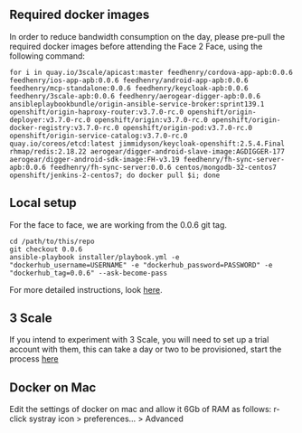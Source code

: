 ## Required docker images
In order to reduce bandwidth consumption on the day, please pre-pull the required docker images before attending the Face 2 Face, using the following command:
```
for i in quay.io/3scale/apicast:master feedhenry/cordova-app-apb:0.0.6 feedhenry/ios-app-apb:0.0.6 feedhenry/android-app-apb:0.0.6 feedhenry/mcp-standalone:0.0.6 feedhenry/keycloak-apb:0.0.6 feedhenry/3scale-apb:0.0.6 feedhenry/aerogear-digger-apb:0.0.6 ansibleplaybookbundle/origin-ansible-service-broker:sprint139.1 openshift/origin-haproxy-router:v3.7.0-rc.0 openshift/origin-deployer:v3.7.0-rc.0 openshift/origin:v3.7.0-rc.0 openshift/origin-docker-registry:v3.7.0-rc.0 openshift/origin-pod:v3.7.0-rc.0 openshift/origin-service-catalog:v3.7.0-rc.0 quay.io/coreos/etcd:latest jimmidyson/keycloak-openshift:2.5.4.Final rhmap/redis:2.18.22 aerogear/digger-android-slave-image:AGDIGGER-177 aerogear/digger-android-sdk-image:FH-v3.19 feedhenry/fh-sync-server-apb:0.0.6 feedhenry/fh-sync-server:0.0.6 centos/mongodb-32-centos7 openshift/jenkins-2-centos7; do docker pull $i; done
```

## Local setup
For the face to face, we are working from the 0.0.6 git tag.
```
cd /path/to/this/repo
git checkout 0.0.6
ansible-playbook installer/playbook.yml -e "dockerhub_username=USERNAME" -e "dockerhub_password=PASSWORD" -e "dockerhub_tag=0.0.6" --ask-become-pass
```
For more detailed instructions, look [here](https://github.com/feedhenry/mcp-standalone/blob/master/docs/walkthroughs/local-setup.adoc#local-setup).

## 3 Scale
If you intend to experiment with 3 Scale, you will need to set up a trial account with them, this can take a day or two to be provisioned, start the process [here](https://www.3scale.net/signup/)

## Docker on Mac
Edit the settings of docker on mac and allow it 6Gb of RAM as follows: r-click systray icon > preferences... > Advanced


